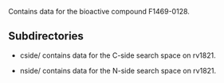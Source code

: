 Contains data for the bioactive compound F1469-0128.

## Subdirectories

- cside/ contains data for the C-side search space on rv1821.

- nside/ contains data for the N-side search space on rv1821.

